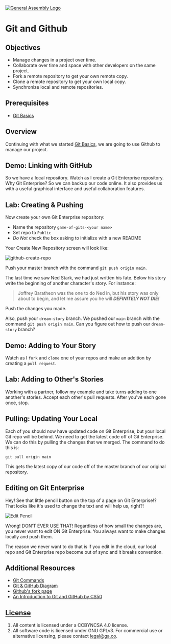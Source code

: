 [![General Assembly Logo](https://camo.githubusercontent.com/1a91b05b8f4d44b5bbfb83abac2b0996d8e26c92/687474703a2f2f692e696d6775722e636f6d2f6b6538555354712e706e67)](https://generalassemb.ly/education/web-development-immersive)

# Git and Github

## Objectives

- Manage changes in a project over time.
- Collaborate over time and space with other developers on the same project.
- Fork a remote repository to get your own remote copy.
- Clone a remote repository to get your own local copy.
- Synchronize local and remote repositories.

## Prerequisites

- [Git Basics](https://git.generalassemb.ly/ga-wdi-boston/git)

## Overview

Continuing with what we started [Git Basics](https://git.generalassemb.ly/ga-wdi-boston/git),
we are going to use Github to manage our project.

## Demo: Linking with GitHub

So we have a local repository. Watch as I create a Git Enterprise repository. Why
Git Enterprise? So we can backup our code online. It also provides us with a useful
graphical interface and useful collaboration features.

## Lab: Creating & Pushing

Now create your own Git Enterprise repository:

- Name the repository `game-of-gits-<your name>`
- Set repo to `Public`
- _Do Not_ check the box asking to initialize with a new README

Your Create New Repository screen will look like:

![github-create-repo](https://i.imgur.com/KtNn3ca.png)

Push your master branch with the command `git push origin main`.

The last time we saw Ned Stark, we had just written his fate.  Below his story
write the beginning of another character's story.  For instance:

> Joffrey Baratheon was the one to do Ned in, but his story was only about to
> begin, and let me assure you he will ___DEFINITELY NOT DIE!___

Push the changes you made.

Also, push your `dream-story` branch.  We pushed our `main` branch with the
command `git push origin main`.  Can you figure out how to push our
`dream-story` branch?

## Demo: Adding to Your Story

Watch as I `fork` and `clone` one of your repos and make an addition by
creating a `pull request`.

## Lab: Adding to Other's Stories

Working with a partner, follow my example and take turns adding to one
another's stories. Accept each other's pull requests. After you've each gone
once, stop.

## Pulling: Updating Your Local

Each of you should now have updated code on Git Enterprise, but your local Git repo
will be behind.  We need to get the latest code off of Git Enterprise.
We can do this by pulling the changes that we merged. The command to do this is:

`git pull origin main`

This gets the latest copy of our code off of the master branch of our original
repository.

## Editing on Git Enterprise

Hey! See that little pencil button on the top of a page on Git Enterprise!?
That looks like it's used to change the text and will help us, right?!

![Edit Pencil](https://i.imgur.com/Drt2g9u.png)

Wrong! DON'T EVER USE THAT! Regardless of how small the changes are, you never
want to edit ON Git Enterprise. You always want to make changes locally
and push them.

The reason we never want to do that is if you edit in the cloud, our local repo
and Git Enterprise repo become out of sync and it breaks convention.

## Additional Resources

- [Git Commands](command-reference.md)
- [Git & GitHub Diagram](https://git.generalassemb.ly/storage/user/3667/files/c2df43ec-da6e-11e7-9187-a5df8d4e74f7)
- [Github's fork page](https://help.github.com/articles/fork-a-repo/)
- [An Introduction to Git and GitHub by CS50](https://www.youtube.com/watch?v=MJUJ4wbFm_A)

## [License](LICENSE)

1. All content is licensed under a CC­BY­NC­SA 4.0 license.
2. All software code is licensed under GNU GPLv3. For commercial use or
    alternative licensing, please contact legal@ga.co.

